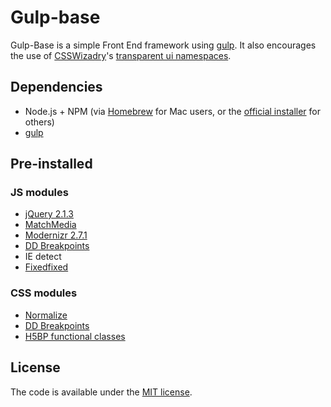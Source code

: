 # Gulp-base

Gulp-Base is a simple Front End framework using [gulp](https://github.com/gulpjs/gulp). It also encourages the use of [CSSWizadry](https://twitter.com/csswizardry)'s [transparent ui namespaces](http://csswizardry.com/2015/03/more-transparent-ui-code-with-namespaces/).

## Dependencies
* Node.js + NPM (via [Homebrew](http://brew.sh) for Mac users, or the [official installer](https://nodejs.org/download/) for others)
* [gulp](https://github.com/gulpjs/gulp/blob/master/docs/getting-started.md)

## Pre-installed

### JS modules
* [jQuery 2.1.3](https://jquery.com/)
* [MatchMedia](https://github.com/paulirish/matchMedia.js/)
* [Modernizr 2.7.1](http://modernizr.com/)
* [DD Breakpoints](https://github.com/DeloitteDigital/DDBreakpoints)
* IE detect
* [Fixedfixed](https://github.com/filamentgroup/fixed-fixed)

### CSS modules
* [Normalize](http://necolas.github.io/normalize.css/)
* [DD Breakpoints](https://github.com/DeloitteDigital/DDBreakpoints)
* [H5BP functional classes](https://html5boilerplate.com/)

## License

The code is available under the [MIT license](LICENSE.md).